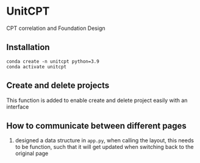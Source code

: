 # UnitCPT

CPT correlation and Foundation Design

## Installation

 ```shell
 conda create -n unitcpt python=3.9
 conda activate unitcpt

 ```

## Create and delete projects

This function is added to enable create and delete project easily with an interface

## How to communicate between different pages

1. designed a data structure in `app.py`, when calling the layout, this needs to be function, such that it will get updated when switching back to the original page